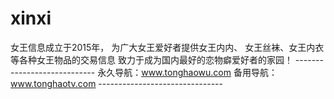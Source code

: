 # xinxi
女王信息成立于2015年， 为广大女王爱好者提供女王内内、 女王丝袜、女王内衣等各种女王物品的交易信息 致力于成为国内最好的恋物癖爱好者的家园！  ---------------------------- 永久导航：www.tonghaowu.com  备用导航：www.tonghaotv.com -------------------------------
